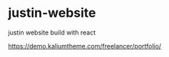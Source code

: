 # justin-website
justin website build with react

https://demo.kaliumtheme.com/freelancer/portfolio/

